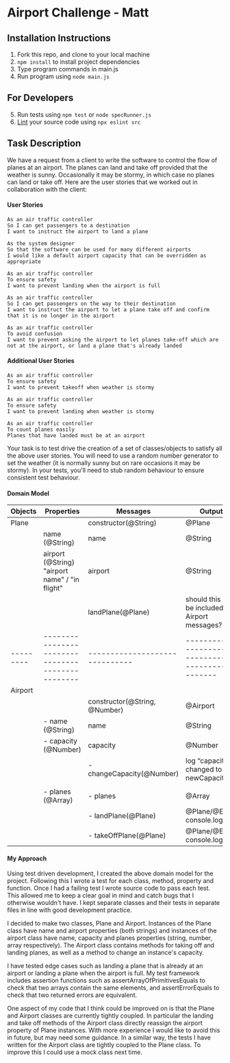 Airport Challenge - Matt
=================

Installation Instructions
-------

1. Fork this repo, and clone to your local machine
2. `npm install` to install project dependencies
3. Type program commands in main.js
4. Run program using `node main.js`

For Developers
------

5. Run tests using `npm test` or `node specRunner.js`
6. [Lint](https://eslint.org/docs/user-guide/getting-started) your source code using `npx eslint src`


Task Description
-----

We have a request from a client to write the software to control the flow of planes at an airport. The planes can land and take off provided that the weather is sunny. Occasionally it may be stormy, in which case no planes can land or take off.  Here are the user stories that we worked out in collaboration with the client:

#### User Stories
```
As an air traffic controller
So I can get passengers to a destination
I want to instruct the airport to land a plane

As the system designer
So that the software can be used for many different airports
I would like a default airport capacity that can be overridden as appropriate

As an air traffic controller
To ensure safety
I want to prevent landing when the airport is full

As an air traffic controller
So I can get passengers on the way to their destination
I want to instruct the airport to let a plane take off and confirm that it is no longer in the airport

As an air traffic controller
To avoid confusion
I want to prevent asking the airport to let planes take-off which are not at the airport, or land a plane that's already landed
```

#### Additional User Stories
```
As an air traffic controller
To ensure safety
I want to prevent takeoff when weather is stormy

As an air traffic controller
To ensure safety
I want to prevent landing when weather is stormy

As an air traffic controller
To count planes easily
Planes that have landed must be at an airport
```

Your task is to test drive the creation of a set of classes/objects to satisfy all the above user stories. You will need to use a random number generator to set the weather (it is normally sunny but on rare occasions it may be stormy). In your tests, you'll need to stub random behaviour to ensure consistent test behaviour.


#### Domain Model

| Objects   | Properties                                       | Messages                       | Output                                              |
| --------- | ------------------------------------------------ | ------------------------------ | --------------------------------------------------- |
| Plane     |                                                  | constructor(@String)           | @Plane                                              |
|           | name (@String)                                   | name                           | @String                                             |
|           | airport (@String) "airport name" / "in flight"   | airport                        | @String                                             |
|           |                                                  | landPlane(@Plane)              | should this only be included in Airport messages?   |
| --------- | ------------------------------------------------ | ------------------------------ | --------------------------------------------------- |
| Airport   |                                                  |                                |                                                     |
|           |                                                  | constructor(@String, @Number)  | @Airport                                            |
|           | - name (@String)                                 | name                           | @String                                             |
|           | - capacity (@Number)                             | capacity                       | @Number                                             |
|           |                                                  | -changeCapacity(@Number)       | log “capacity changed to newCapacity”               |
|           |                                                  |                                |                                                     |
|           | - planes (@Array)                                | - planes                       | @Array                                              |
|           |                                                  | - landPlane(@Plane)            | @Plane/@Error, console.log                          |
|           |                                                  | - takeOffPlane(@Plane)         | @Plane/@Error, console.log                          |


#### My Approach

Using test driven development, I created the above domain model for the project. Following this I wrote a test for each class, method, property and function. Once I had a failing test I wrote source code to pass each test. This allowed me to keep a clear goal in mind and catch bugs that I otherwise wouldn't have. I kept separate classes and their tests in separate files in line with good development practice.

I decided to make two classes, Plane and Airport. Instances of the Plane class have name and airport  properties (both strings) and instances of the airport class have name, capacity and planes properties (string, number, array respectively). The Airport class contains methods for taking off and landing planes, as well as a method to change an instance's capacity.

I have tested edge cases such as landing a plane that is already at an airport or landing a plane when the airport is full. My test framework includes assertion functions such as assertArrayOfPrimitivesEquals to check that two arrays contain the same elements, and assertErrorEquals to check that two returned errors are equivalent.

One aspect of my code that I think could be improved on is that the Plane and Airport classes are currently tightly coupled. In particular the landing and take off methods of the Airport class directly reassign the airport property of Plane instances. With more experience I would like to avoid this in future, but may need some guidance. In a similar way, the tests I have written for the Airport class are tightly coupled to the Plane class. To improve this I could use a mock class next time.



